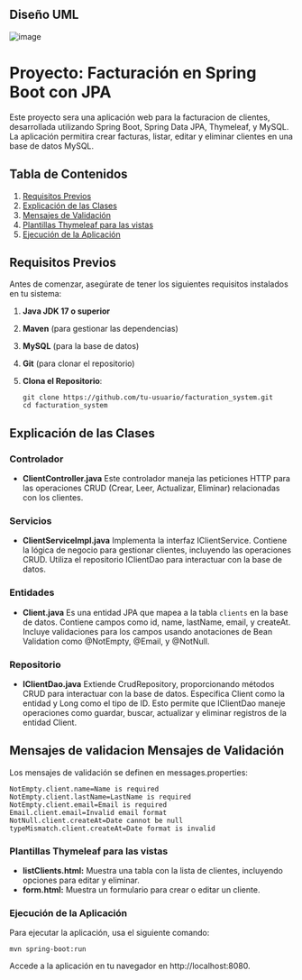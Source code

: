 ## Diseño UML 
![image](https://github.com/user-attachments/assets/4f227737-b0dd-4885-8356-80a47e7cf2ca)

# Proyecto: Facturación en Spring Boot con JPA

Este proyecto sera una aplicación web  para la facturacion de clientes, desarrollada utilizando Spring Boot, Spring Data JPA, Thymeleaf, y MySQL. La aplicación permitira crear facturas, listar, editar y eliminar clientes en una base de datos MySQL.

## Tabla de Contenidos

1. [Requisitos Previos](#requisitos-previos)
2. [Explicación de las Clases](#explicación-de-las-clases)
3. [Mensajes de Validación](#mensajes-de-validación)
4. [Plantillas Thymeleaf para las vistas](#plantillas-thymeleaf-para-las-vistas)
5. [Ejecución de la Aplicación](#ejecución-de-la-aplicación)


## Requisitos Previos

Antes de comenzar, asegúrate de tener los siguientes requisitos instalados en tu sistema:

1. **Java JDK 17 o superior**
2. **Maven** (para gestionar las dependencias)
3. **MySQL** (para la base de datos)
4. **Git** (para clonar el repositorio)



5. **Clona el Repositorio**:
   ```
   git clone https://github.com/tu-usuario/facturation_system.git
   cd facturation_system
## Explicación de las Clases

### Controlador 
* **ClientController.java**
Este controlador maneja las peticiones HTTP para las operaciones CRUD (Crear, Leer, Actualizar, Eliminar) relacionadas con los clientes.

### Servicios
* **ClientServiceImpl.java**
  Implementa la interfaz IClientService.
  Contiene la lógica de negocio para gestionar clientes, incluyendo las operaciones CRUD.
  Utiliza el repositorio IClientDao para interactuar con la base de datos.

### Entidades
* **Client.java**
  Es una entidad JPA que mapea a la tabla `clients` en la base de datos.
  Contiene campos como id, name, lastName, email, y createAt.
  Incluye validaciones para los campos usando anotaciones de Bean Validation como @NotEmpty, @Email, y @NotNull.

### Repositorio
* **IClientDao.java**
  Extiende CrudRepository, proporcionando métodos CRUD para interactuar con la base de datos.
  Especifica Client como la entidad y Long como el tipo de ID.
  Esto permite que IClientDao maneje operaciones como guardar, buscar, actualizar y eliminar registros de la entidad Client.
## Mensajes de validacion Mensajes de Validación
Los mensajes de validación se definen en messages.properties:

```
NotEmpty.client.name=Name is required
NotEmpty.client.lastName=LastName is required
NotEmpty.client.email=Email is required
Email.client.email=Invalid email format
NotNull.client.createAt=Date cannot be null
typeMismatch.client.createAt=Date format is invalid
```
### Plantillas Thymeleaf para las vistas

* **listClients.html:** Muestra una tabla con la lista de clientes, incluyendo opciones para editar y eliminar.
* **form.html:** Muestra un formulario para crear o editar un cliente.

### Ejecución de la Aplicación
Para ejecutar la aplicación, usa el siguiente comando:
```
mvn spring-boot:run
```
Accede a la aplicación en tu navegador en http://localhost:8080.
